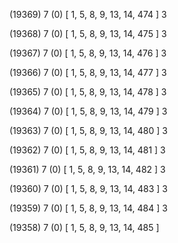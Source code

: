 (19369) 7 (0) [ 1, 5, 8, 9, 13, 14, 474 ] 3 


(19368) 7 (0) [ 1, 5, 8, 9, 13, 14, 475 ] 3 


(19367) 7 (0) [ 1, 5, 8, 9, 13, 14, 476 ] 3 


(19366) 7 (0) [ 1, 5, 8, 9, 13, 14, 477 ] 3 


(19365) 7 (0) [ 1, 5, 8, 9, 13, 14, 478 ] 3 


(19364) 7 (0) [ 1, 5, 8, 9, 13, 14, 479 ] 3 


(19363) 7 (0) [ 1, 5, 8, 9, 13, 14, 480 ] 3 


(19362) 7 (0) [ 1, 5, 8, 9, 13, 14, 481 ] 3 


(19361) 7 (0) [ 1, 5, 8, 9, 13, 14, 482 ] 3 


(19360) 7 (0) [ 1, 5, 8, 9, 13, 14, 483 ] 3 


(19359) 7 (0) [ 1, 5, 8, 9, 13, 14, 484 ] 3 


(19358) 7 (0) [ 1, 5, 8, 9, 13, 14, 485 ]  

